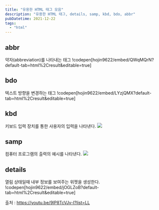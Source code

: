 ```yaml
---
title: "유용한 HTML 태그 모음"
description: "유용한 HTML 태그, details, samp, kbd, bdo, abbr"
pubDatetime: 2021-12-22
tags:
  - "html"
---
```


## abbr

약자(abbreviation)를 나타내는 태그
!codepen[hojin9622/embed/QWqMQrN?default-tab=html%2Cresult&editable=true]

## bdo

텍스트 방향을 변경하는 태그
!codepen[hojin9622/embed/LYzjQMX?default-tab=html%2Cresult&editable=true]

## kbd

키보드 입력 장치를 통한 사용자의 입력을 나타낸다.
![](https://images.velog.io/images/hojin9622/post/71c180a6-daf1-4444-aade-9dff8b27455c/Screen%20Shot%202021-12-22%20at%2012.38.09%20AM.png)

## samp

컴퓨터 프로그램의 출력의 예시를 나타낸다.
![](https://images.velog.io/images/hojin9622/post/981a7074-d78e-4326-b947-06172aca5629/Screen%20Shot%202021-12-22%20at%2012.39.32%20AM.png)

## details

열림 상태일때 내부 정보를 보여주는 위젯을 생성한다.
!codepen[hojin9622/embed/jOGLZoB?default-tab=html%2Cresult&editable=true]

출처 : <https://youtu.be/9lP8TcVJv-I?list=LL>
